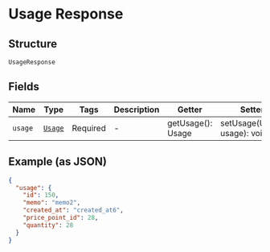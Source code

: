
# Usage Response

## Structure

`UsageResponse`

## Fields

| Name | Type | Tags | Description | Getter | Setter |
|  --- | --- | --- | --- | --- | --- |
| `usage` | [`Usage`](../../doc/models/usage.md) | Required | - | getUsage(): Usage | setUsage(Usage usage): void |

## Example (as JSON)

```json
{
  "usage": {
    "id": 150,
    "memo": "memo2",
    "created_at": "created_at6",
    "price_point_id": 28,
    "quantity": 28
  }
}
```

